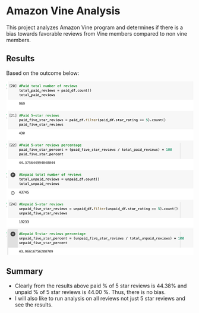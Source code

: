 # Amazon Vine Analysis

This project analyzes Amazon Vine program and determines if there is a bias towards favorable reviews from Vine members compared to non vine members. 

## Results

Based on the outcome below:


![](https://github.com/YuvrajT/Amazon-Vine-Analysis/blob/main/Reviews.png)

## Summary

- Clearly from the results above paid % of 5 star reviews is 44.38% and unpaid % of 5 star reviews is 44.00 %. Thus, there is no bias.
- I will also like to run analysis on all reviews not just 5 star reviews and see the results. 
